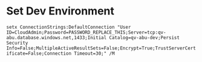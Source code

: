 # Set Dev Environment

`setx ConnectionStrings:DefaultConnection "User ID=CloudAdmin;Password=PASSWORD_REPLACE_THIS;Server=tcp:qv-abu.database.windows.net,1433;Initial Catalog=qv-abu-dev;Persist Security Info=False;MultipleActiveResultSets=False;Encrypt=True;TrustServerCertificate=False;Connection Timeout=30;" /M`
